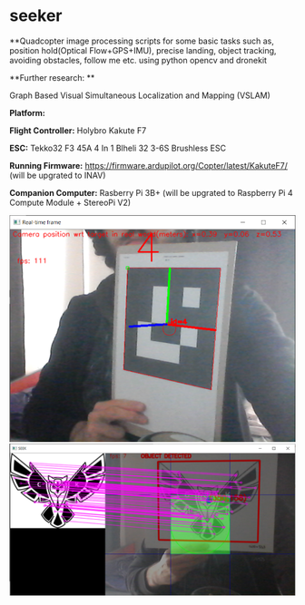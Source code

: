 # seeker
**Quadcopter image processing scripts for some basic tasks such as, position hold(Optical Flow+GPS+IMU), precise landing, object tracking, avoiding obstacles, follow me etc. using python opencv and dronekit 

**Further research: **

Graph Based Visual Simultaneous Localization and Mapping (VSLAM) 


**Platform:**

**Flight Controller:** Holybro Kakute F7

**ESC:** Tekko32 F3 45A 4 In 1 Blheli 32 3-6S Brushless ESC 

**Running Firmware:** https://firmware.ardupilot.org/Copter/latest/KakuteF7/ (will be upgrated to INAV)

**Companion Computer:** Rasberry Pi 3B+ (will be upgrated to Raspberry Pi 4 Compute Module + StereoPi V2)

![ArucoMarkerDetection](https://github.com/solanoctua/seeker/blob/main/ArucoMarker_Detection_Result1.png?raw=true)
![SIFT Feature Detection](https://github.com/solanoctua/seeker/blob/main/SIFT_Result1.png?raw=true)






